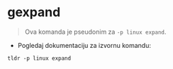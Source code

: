 # gexpand

> Ova komanda je pseudonim za `-p linux expand`.

- Pogledaj dokumentaciju za izvornu komandu:

`tldr -p linux expand`
